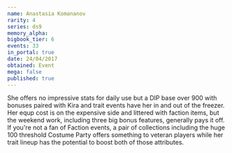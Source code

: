 ```yaml
---
name: Anastasia Komananov
rarity: 4
series: ds9
memory_alpha:
bigbook_tier: 6
events: 33
in_portal: true
date: 24/04/2017
obtained: Event
mega: false
published: true
---
```


She offers no impressive stats for daily use but a DIP base over 900 with bonuses paired with Kira and trait events have her in and out of the freezer. Her equp cost is on the expensive side and littered with faction items, but the weekend work, including three big bonus features, generally pays it off. If you're not a fan of Faction events, a pair of collections including the huge 100 threshold Costume Party offers something to veteran players while her trait lineup has the potential to boost both of those attributes.
